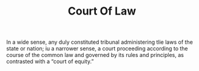 ---
title: Court Of Law
letter: C
permalink: "/definitions/bld-court-of-law.html"
body: In a wide sense, any duly constituted tribunal administering tlie laws of the
  state or nation; iu a narrower sense, a court proceeding according to the course
  of the common law and governed by its rules and principles, as contrasted with a
  “court of equity.”
published_at: '2018-07-07'
source: Black's Law Dictionary 2nd Ed (1910)
layout: post
---